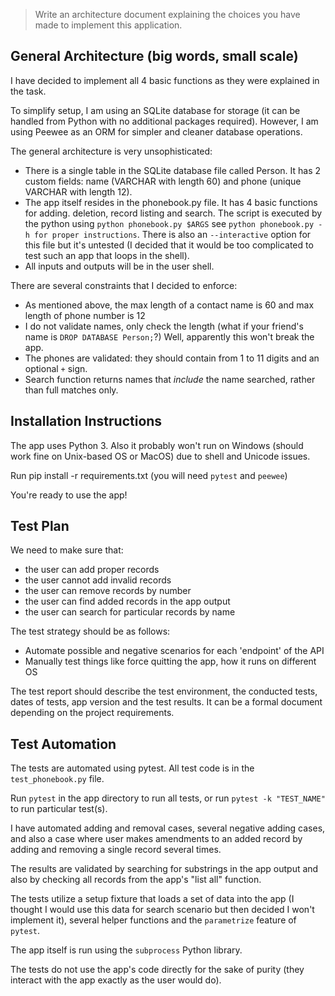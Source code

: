 >Write an architecture document explaining the choices you have made to implement this application.

## General Architecture (big words, small scale)

I have decided to implement all 4 basic functions as they were explained in the task.

To simplify setup, I am using an SQLite database for storage (it can be handled from Python with no additional packages required). However, I am using Peewee as an ORM for simpler and cleaner database operations.

The general architecture is very unsophisticated:
- There is a single table in the SQLite database file called Person. It has 2 custom fields: name (VARCHAR with length 60)
and phone (unique VARCHAR with length 12).
- The app itself resides in the phonebook.py file. It has 4 basic functions for adding. deletion,
record listing and search. The script is executed by the python using `python phonebook.py $ARGS`
see `python phonebook.py -h for proper instructions`. There is also an `--interactive` option for this file
but it's untested (I decided that it would be too complicated to test such an app that loops in the shell).
- All inputs and outputs will be in the user shell.

There are several constraints that I decided to enforce:

- As mentioned above, the max length of a contact name is 60 and max length of phone number is 12
- I do not validate names, only check the length (what if your friend's name is `DROP DATABASE Person;`?)
Well, apparently this won't break the app.
- The phones are validated: they should contain from 1 to 11 digits and an optional `+` sign.
- Search function returns names that _include_ the name searched, rather than full matches only.

## Installation Instructions

The app uses Python 3. Also it probably won't run on Windows (should work fine on Unix-based OS or MacOS)
due to shell and Unicode issues.

Run pip install -r requirements.txt (you will need `pytest` and `peewee`)

You're ready to use the app!

## Test Plan

We need to make sure that:

- the user can add proper records
- the user cannot add invalid records
- the user can remove records by number
- the user can find added records in the app output
- the user can search for particular records by name

The test strategy should be as follows:

- Automate possible and negative scenarios for each 'endpoint' of the API
- Manually test things like force quitting the app, how it runs on different OS

The test report should describe the test environment, the conducted tests, dates of tests, app version
 and the test results. It can be a formal document depending on the project requirements.

## Test Automation

The tests are automated using pytest. All test code is in the `test_phonebook.py` file.

Run `pytest` in the app directory to run all tests, or run `pytest -k "TEST_NAME"` to run particular test(s).

I have automated adding and removal cases, several negative adding cases, and also a case where user makes amendments to an added record by adding and
removing a single record several times.

The results are validated by searching for substrings in the app output and also by checking all records from the app's "list all" function.

The tests utilize a setup fixture that loads a set of data into the app (I thought I would use this data
for search scenario but then decided I won't implement it), several helper functions and the `parametrize` feature of `pytest`.

The app itself is run using the `subprocess` Python library.

The tests do not use the app's code directly for the sake of purity (they interact with the app exactly as the user would do).
